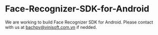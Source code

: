 Face-Recognizer-SDK-for-Android
===============================

We are working to build Face Recognizer SDK for Android.
Please contact with us at bachpv@vinisoft.com.vn if nedded.
